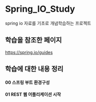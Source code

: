 # Spring_IO_Study
spring io 자료를 기초로 개념학습하는 프로젝트

## 학습을 참조한 페이지
https://spring.io/guides

## 학습에 대한 내용 정리
<h4>00 스프링 부트 환경구성</h4>

<h4>01 REST 웹 어플리케이션 시작</h4>
